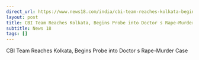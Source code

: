 ```yaml
---
direct_url: https://www.news18.com/india/cbi-team-reaches-kolkata-begins-probe-into-doctors-rape-murder-case-9015763.html
layout: post
title: CBI Team Reaches Kolkata, Begins Probe into Doctor s Rape-Murder Case
subtitle: News 18
tags: []
---
```


CBI Team Reaches Kolkata, Begins Probe into Doctor s Rape-Murder Case
